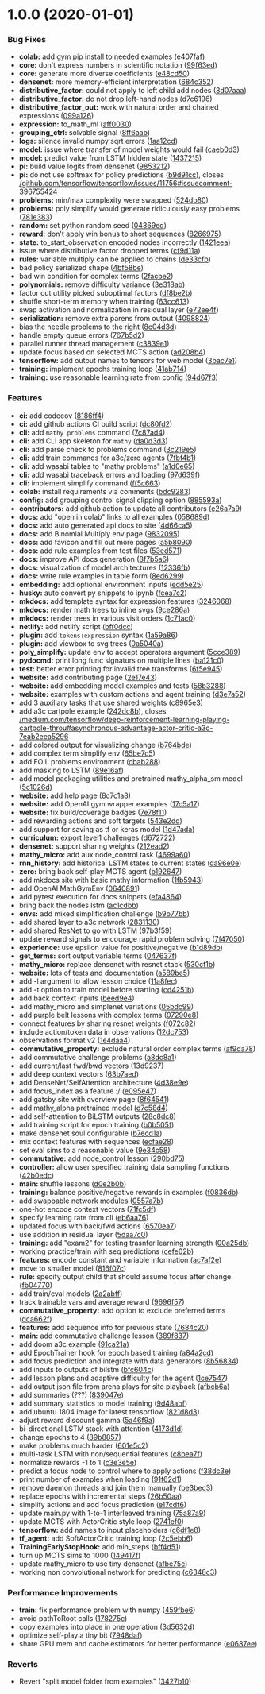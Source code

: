 # 1.0.0 (2020-01-01)


### Bug Fixes

* **colab:** add gym pip install to needed examples ([e407faf](https://github.com/justindujardin/mathy/commit/e407fafef65b58a497637755ba3703b579663966))
* **core:** don't express numbers in scientific notation ([99f63ed](https://github.com/justindujardin/mathy/commit/99f63eda6b52b284870a3e07f4f3a006937c3e17))
* **core:** generate more diverse coefficients ([e48cd50](https://github.com/justindujardin/mathy/commit/e48cd50fabc460a6c6cb717454e281337b343ac1))
* **densenet:** more memory-efficient interpretation ([684c352](https://github.com/justindujardin/mathy/commit/684c3523d1b95695751d72991301ceaa97d8fb49))
* **distributive_factor:** could not apply to left child add nodes ([3d07aaa](https://github.com/justindujardin/mathy/commit/3d07aaa9055b8fc50380e37b3e61b52601ef690f))
* **distributive_factor:** do not drop left-hand nodes ([d7c6196](https://github.com/justindujardin/mathy/commit/d7c619640fe961af072d4bb4c60b73e8e49cb1a8))
* **distributive_factor_out:** work with natural order and chained expressions ([099a126](https://github.com/justindujardin/mathy/commit/099a126c5e68bd047b1069bbd4f1fa2455fef143))
* **expression:** to_math_ml ([aff0030](https://github.com/justindujardin/mathy/commit/aff003071622501d51cc2400c38acc99827235a8))
* **grouping_ctrl:** solvable signal ([8ff6aab](https://github.com/justindujardin/mathy/commit/8ff6aab14fe1a0ae535d1f387a18413b939ab9a9))
* **logs:** silence invalid numpy sqrt errors ([1aa12cd](https://github.com/justindujardin/mathy/commit/1aa12cd6792a137ce4b167f82857617420a6124c))
* **model:** issue where transfer of model weights would fail ([caeb0d3](https://github.com/justindujardin/mathy/commit/caeb0d3d24c8192213221ef2c51988d17419749f))
* **model:** predict value from LSTM hidden state ([1437215](https://github.com/justindujardin/mathy/commit/143721567e9e5ac00e8eb267eae2c85c6e93cc5e))
* **pi:** build value logits from densenet ([9853212](https://github.com/justindujardin/mathy/commit/9853212079ef1886bc3a5229e622a6761e667024))
* **pi:** do not use softmax for policy predictions ([b9d91cc](https://github.com/justindujardin/mathy/commit/b9d91cca9d002a70ee5bd9ce8d130091e7fefb19)), closes [/github.com/tensorflow/tensorflow/issues/11756#issuecomment-396755424](https://github.com//github.com/tensorflow/tensorflow/issues/11756/issues/issuecomment-396755424)
* **problems:** min/max complexity were swapped ([524db80](https://github.com/justindujardin/mathy/commit/524db80d655f6f45b4b0abddd154eff79ef7d03a))
* **problems:** poly simplify would generate ridiculously easy problems ([781e383](https://github.com/justindujardin/mathy/commit/781e383dffbfbb4ba1f78e4fa201da330127c457))
* **random:** set python random seed ([04369ed](https://github.com/justindujardin/mathy/commit/04369ed2d8629135acae1e83c4e12c18e5771e73))
* **reward:** don't apply win bonus to short sequences ([8266975](https://github.com/justindujardin/mathy/commit/8266975a8e68fb12692de86874ff28468820631b))
* **state:** to_start_observation encoded nodes incorrectly ([1421eea](https://github.com/justindujardin/mathy/commit/1421eea09175b304f2728d484f29a0cde5920fac))
* issue where distributive factor dropped terms ([cf9d11a](https://github.com/justindujardin/mathy/commit/cf9d11aebf78a8ea3fa7bbe4f0d2215a90914828))
* **rules:** variable multiply can be applied to chains ([de33cfb](https://github.com/justindujardin/mathy/commit/de33cfb06f50adb86a4341b7102280f527fa0665))
* bad policy serialized shape ([4bf58be](https://github.com/justindujardin/mathy/commit/4bf58be02410fd4cad82a7711b924b886d9bb161))
* bad win condition for complex terms ([2facbe2](https://github.com/justindujardin/mathy/commit/2facbe2bf76812d87bd3469916a067d1557c3614))
* **polynomials:** remove difficulty variance ([3e318ab](https://github.com/justindujardin/mathy/commit/3e318abcc20a9b4de78059f85f6132a6f0e277db))
* factor out utility picked suboptimal factors ([df8be2b](https://github.com/justindujardin/mathy/commit/df8be2bfcd3408bc430412ed430455e81b0ded11))
* shuffle short-term memory when training ([63cc613](https://github.com/justindujardin/mathy/commit/63cc613cbd94f5b90cc3c64311d3944fa9aa9fba))
* swap activation and normalization in residual layer ([e72ee4f](https://github.com/justindujardin/mathy/commit/e72ee4f25ddb10803ecf606ef0875d53e7963fbc))
* **serialization:** remove extra parens from output ([4098824](https://github.com/justindujardin/mathy/commit/4098824759b5149df94d94078a83b9f4261c7a66))
* bias the needle problems to the right ([8c04d3d](https://github.com/justindujardin/mathy/commit/8c04d3d0a54890028c366358bceb02cec712309c))
* handle empty queue errors ([767b5d2](https://github.com/justindujardin/mathy/commit/767b5d225bfc275097390099404bf24163f0e7e4))
* parallel runner thread management ([c3839e1](https://github.com/justindujardin/mathy/commit/c3839e16596b6fdd9cd780ba85292dfd33c17e25))
* update focus based on selected MCTS action ([ad208b4](https://github.com/justindujardin/mathy/commit/ad208b47c93e7bd58d9d285db334e2ca2d35cbff))
* **tensorflow:** add output names to tensors for web model ([3bac7e1](https://github.com/justindujardin/mathy/commit/3bac7e1ef70885d2e65935d6e2bf4c02fd6dba57))
* **training:** implement epochs training loop ([41ab714](https://github.com/justindujardin/mathy/commit/41ab7142781eb791c69cf3b80c0be107df9c6cdb))
* **training:** use reasonable learning rate from config ([94d67f3](https://github.com/justindujardin/mathy/commit/94d67f3717e3d3febe3dfc3dbff50cc71333560f))


### Features

* **ci:** add codecov ([8186ff4](https://github.com/justindujardin/mathy/commit/8186ff441816706fb55f264e540039f9a1c7459c))
* **ci:** add github actions CI build script ([dc80fd2](https://github.com/justindujardin/mathy/commit/dc80fd29234067be1b6ae5ddfe9d4fcfeda45ece))
* **cli:** add `mathy problems` command ([7c87ad4](https://github.com/justindujardin/mathy/commit/7c87ad43500d1a44c4f2d64e6d9b03a501ebfbf0))
* **cli:** add CLI app skeleton for `mathy` ([da0d3d3](https://github.com/justindujardin/mathy/commit/da0d3d3c6ec55049489e08d89e302bc5bd08dcb4))
* **cli:** add parse check to problems command ([3c219e5](https://github.com/justindujardin/mathy/commit/3c219e5ddf4cac6b06b8e3d18c17e832533cf3c7))
* **cli:** add train commands for a3c/zero agents ([7fbf4b1](https://github.com/justindujardin/mathy/commit/7fbf4b1f91979bacee20a743088bca03e0aae903))
* **cli:** add wasabi tables to "mathy problems" ([a1d0e65](https://github.com/justindujardin/mathy/commit/a1d0e65b8a81ebd2902816cd05cc7d4b3a896868))
* **cli:** add wasabi traceback errors and loading ([97d639f](https://github.com/justindujardin/mathy/commit/97d639f6ef75998125aad6bbc89d2c3865ed5e92))
* **cli:** implement simplify command ([ff5c663](https://github.com/justindujardin/mathy/commit/ff5c663c5847908ac69d6bf41500ba4b1d3729fe))
* **colab:** install requirements via comments ([bdc9283](https://github.com/justindujardin/mathy/commit/bdc9283ce3dfcac6709b914668acbc1f61c5de92))
* **config:** add grouping control signal clipping option ([885593a](https://github.com/justindujardin/mathy/commit/885593ae8bd92761ecece0c27054f01e98f5d767))
* **contributors:** add github action to update all contributors ([e26a7a9](https://github.com/justindujardin/mathy/commit/e26a7a9236ecef313266cd126e4854e2fbeb9d64))
* **docs:** add "open in colab" links to all examples ([058689d](https://github.com/justindujardin/mathy/commit/058689df316e3ff42cbbe6f3c43e131a3a05001c))
* **docs:** add auto generated api docs to site ([4d66ca5](https://github.com/justindujardin/mathy/commit/4d66ca51c8aa6c4737aa7508e82c8cfca57bac1e))
* **docs:** add Binomial Multiply env page ([9832095](https://github.com/justindujardin/mathy/commit/983209525032c8967bd0b239e7efc6e69d6408cd))
* **docs:** add favicon and fill out more pages ([a5b8090](https://github.com/justindujardin/mathy/commit/a5b8090c5050824a8a4ecdc0a48f99d04d505933))
* **docs:** add rule examples from test files ([53ed571](https://github.com/justindujardin/mathy/commit/53ed57178b3dcfb6dcbc5c0e7e29e914f2408a88))
* **docs:** improve API docs generation ([8f7b5a6](https://github.com/justindujardin/mathy/commit/8f7b5a6987c9f2df2bfe7658ca7f518973eceb13))
* **docs:** visualization of model architectures ([12336fb](https://github.com/justindujardin/mathy/commit/12336fb34d5a115b203656f325cce6bdc04285c0))
* **docs:** write rule examples in table form ([8ed6299](https://github.com/justindujardin/mathy/commit/8ed6299452a7c1f91bda0e26fb0328d07ed6e5a8))
* **embedding:** add optional environment inputs ([edd5e25](https://github.com/justindujardin/mathy/commit/edd5e25889828fa910bc67aa0345897efdedc956))
* **husky:** auto convert py snippets to ipynb ([fcea7c2](https://github.com/justindujardin/mathy/commit/fcea7c2f2f46dce52f9c4b0ce1e38a7a18ef02b8))
* **mkdocs:** add template syntax for expression features ([3246068](https://github.com/justindujardin/mathy/commit/32460680f33012574feaa4dfe33db0042bc4122b))
* **mkdocs:** render math trees to inline svgs ([9ce286a](https://github.com/justindujardin/mathy/commit/9ce286a5697c627acb55c10ac393188c96763203))
* **mkdocs:** render trees in various visit orders ([1c71ac0](https://github.com/justindujardin/mathy/commit/1c71ac0007804a03b8119808cbc33051baaaa0f6))
* **netlify:** add netlify script ([bff0dcc](https://github.com/justindujardin/mathy/commit/bff0dcc8dbb772ca34eab5ac1fc7241cde658529))
* **plugin:** add `tokens:expression` syntax ([1a59a86](https://github.com/justindujardin/mathy/commit/1a59a8650d4732c22ab80637a57e7da6c4550782))
* **plugin:** add viewbox to svg trees ([0a5040a](https://github.com/justindujardin/mathy/commit/0a5040aeee8eab37161681e16e910ffbdb65793d))
* **poly_simplify:** update env to accept operators argument ([5cce389](https://github.com/justindujardin/mathy/commit/5cce38908519a07bbc873612e5663798c0c89065))
* **pydocmd:** print long func signaturs on multiple lines ([ba121c0](https://github.com/justindujardin/mathy/commit/ba121c0b313a7f190c014fd7c5c1a80d58e54324))
* **test:** better error printing for invalid tree transforms ([6f5e945](https://github.com/justindujardin/mathy/commit/6f5e945fc73bd42bc0762f37dfbcad3f7384dfdc))
* **website:** add contributing page ([2e17e43](https://github.com/justindujardin/mathy/commit/2e17e435e75b4bd333a286f91b2219b5f1787735))
* **website:** add embedding model examples and tests ([58b3288](https://github.com/justindujardin/mathy/commit/58b32889f346f301fc21111ff56a6ca1be8495cd))
* **website:** examples with custom actions and agent training ([d3e7a52](https://github.com/justindujardin/mathy/commit/d3e7a5246a39f4447f6a06caecd4e72e198cc825))
* add 3 auxiliary tasks that use shared weights ([c8965e3](https://github.com/justindujardin/mathy/commit/c8965e390b0b6f145392aacbd926d606810fcb26))
* add a3c cartpole example ([242dc8b](https://github.com/justindujardin/mathy/commit/242dc8b2a9537a02adca80ca99a9b6b3b3f7abb0)), closes [/medium.com/tensorflow/deep-reinforcement-learning-playing-cartpole-throu#asynchronous-advantage-actor-critic-a3c-7eab2eea5296](https://github.com//medium.com/tensorflow/deep-reinforcement-learning-playing-cartpole-throu/issues/asynchronous-advantage-actor-critic-a3c-7eab2eea5296)
* add colored output for visualizing change ([b764bde](https://github.com/justindujardin/mathy/commit/b764bde6c41d9c4f33567040f3ee020f2c07b7bb))
* add complex term simplify env ([65be7c5](https://github.com/justindujardin/mathy/commit/65be7c5fde4858bfbbc4b90905ed512d43c7e13d))
* add FOIL problems environment ([cbab288](https://github.com/justindujardin/mathy/commit/cbab2882d669b2bd8963374dd7a6299706e50c38))
* add masking to LSTM ([89e16af](https://github.com/justindujardin/mathy/commit/89e16afdf8f8c85478a0a104949aa52467da10cf))
* add model packaging utilities and pretrained mathy_alpha_sm model ([5c1026d](https://github.com/justindujardin/mathy/commit/5c1026de3ec2b164b519b93bcaca98dd8931cae5))
* **website:** add help page ([8c7c1a8](https://github.com/justindujardin/mathy/commit/8c7c1a8c359395226452bd67724dc0aa67a82a0b))
* **website:** add OpenAI gym wrapper examples ([17c5a17](https://github.com/justindujardin/mathy/commit/17c5a17c5acaad49a37c1232c512ce252da108f0))
* **website:** fix build/coverage badges ([7e78f11](https://github.com/justindujardin/mathy/commit/7e78f11536e8ce17d5a25bc3552f5a2bf85aedc4))
* add rewarding actions and soft targets ([543e2dd](https://github.com/justindujardin/mathy/commit/543e2dd033a78768757496f04dc6053e0990f9ac))
* add support for saving as tf or keras model ([1d47ada](https://github.com/justindujardin/mathy/commit/1d47ada3e3e93a068b6b159d94fa5bf1b16c917f))
* **curriculum:** export level1 challenges ([d672722](https://github.com/justindujardin/mathy/commit/d67272257750674f25d7d6a7d4374a0ad1082826))
* **densenet:** support sharing weights ([212ead2](https://github.com/justindujardin/mathy/commit/212ead2e1341c5b448f9c7e8f89c489750946ce6))
* **mathy_micro:** add aux node_control task ([4699a60](https://github.com/justindujardin/mathy/commit/4699a602df99313266a97995c358df7df3b27560))
* **rnn_history:** add historical LSTM states to current states ([da96e0e](https://github.com/justindujardin/mathy/commit/da96e0e687d59f61a3dc64abd5170645613c37f5))
* **zero:** bring back self-play MCTS agent ([b192647](https://github.com/justindujardin/mathy/commit/b19264771da253ec7a80e51eab8a98e930e77ce4))
* add mkdocs site with basic mathy information ([1fb5943](https://github.com/justindujardin/mathy/commit/1fb59430a1c53dec832e6fe97fa647c14d7dc791))
* add OpenAI MathGymEnv ([0640891](https://github.com/justindujardin/mathy/commit/0640891a132af202adf109d5bb6d37785d92985d))
* add pytest execution for docs snippets ([efa4864](https://github.com/justindujardin/mathy/commit/efa4864f33dabc63f59c8fc51b0f6b13818e784f))
* bring back the nodes lstm ([ac1cdbb](https://github.com/justindujardin/mathy/commit/ac1cdbb1f91adc8281b63768eaff76bc14859b25))
* **envs:** add mixed simplification challenge ([b9b77bb](https://github.com/justindujardin/mathy/commit/b9b77bbc4a3318fee3c24e6f4bc36189bd298377))
* add shared layer to a3c network ([2831130](https://github.com/justindujardin/mathy/commit/28311309a13b1017e4bac1db8ee7acc4f2e3c939))
* add shared ResNet to go with LSTM ([97b3f59](https://github.com/justindujardin/mathy/commit/97b3f591572f78067e59a08c22cbe7b1cf13aa36))
* update reward signals to encourage rapid problem solving ([7f47050](https://github.com/justindujardin/mathy/commit/7f4705079e49d4381636ffb6cbf46802cff37deb))
* **experience:** use epsilon value for positive/negative ([b1d89db](https://github.com/justindujardin/mathy/commit/b1d89dbb576be6ca5f8f38ac520dbb3aebde7c4f))
* **get_terms:** sort output variable terms ([047637f](https://github.com/justindujardin/mathy/commit/047637f31483a3773095fcc43f4b8b89b754ab86))
* **mathy_micro:** replace densenet with resnet stack ([530cf1b](https://github.com/justindujardin/mathy/commit/530cf1bd3488b0c55d73d6b8c5b5b9b0c973297e))
* **website:** lots of tests and documentation ([a589be5](https://github.com/justindujardin/mathy/commit/a589be53ef646c758f7ee18ab503089e795f20aa))
* add -l argument to allow lesson choice ([11a8fec](https://github.com/justindujardin/mathy/commit/11a8fec77e2fa9dac6bd92419bff1dcce3bfbdf0))
* add -t option to train model before starting ([cd4251b](https://github.com/justindujardin/mathy/commit/cd4251b51d4ca3e5e7136332ef67d8d7169529c8))
* add back context inputs ([beed9e4](https://github.com/justindujardin/mathy/commit/beed9e4edf4074e49a4a0a11d9e72ecdfd9b5b7b))
* add mathy_micro and simplenet variations ([05bdc99](https://github.com/justindujardin/mathy/commit/05bdc9916e6bc891e5dc15f523a8b10aedf147d3))
* add purple belt lessons with complex terms ([07290e8](https://github.com/justindujardin/mathy/commit/07290e810c2c85080511a46fcb8b7aa904c8a9f0))
* connect features by sharing resnet weights ([f072c82](https://github.com/justindujardin/mathy/commit/f072c8225906e4411f45fcd45ca018dd425c6dc9))
* include action/token data in observations ([12dc753](https://github.com/justindujardin/mathy/commit/12dc7534ad5a162c8a470b48ea8299ac466721a8))
* observations format v2 ([1e4daa4](https://github.com/justindujardin/mathy/commit/1e4daa40ca77d007d06dcbf34e917de5d05bf5ab))
* **commutative_property:** exclude natural order complex terms ([af9da78](https://github.com/justindujardin/mathy/commit/af9da78f10c78e1a4a5716d5513891a01242fcca))
* add commutative challenge problems ([a8dc8a1](https://github.com/justindujardin/mathy/commit/a8dc8a12af5fa15518d80eca8e732dac66a131f0))
* add current/last fwd/bwd vectors ([13d9237](https://github.com/justindujardin/mathy/commit/13d923782fde81e1b60f22044a9e7e4f823c7da1))
* add deep context vectors ([63b7aed](https://github.com/justindujardin/mathy/commit/63b7aeddbaa9e4cca895125c342aa0c56431d572))
* add DenseNet/SelfAttention architecture ([4d38e9e](https://github.com/justindujardin/mathy/commit/4d38e9e625f49f90a64736d6bb77adabf381c3eb))
* add focus_index as a feature :/ ([e095e47](https://github.com/justindujardin/mathy/commit/e095e472f8ef9958b684b9ff650c4e101b445429))
* add gatsby site with overview page ([8f64541](https://github.com/justindujardin/mathy/commit/8f64541bd4dde2ee9c1e1e07a41605b391edcb56))
* add mathy_alpha pretrained model ([d7c58d4](https://github.com/justindujardin/mathy/commit/d7c58d4883ffb22b1c0577f1a7fd0a9f9d950e61))
* add self-attention to BiLSTM outputs ([28c8dc8](https://github.com/justindujardin/mathy/commit/28c8dc8a099349af7d51bcbb8f59f70b10228a7d))
* add training script for epoch training ([b0b505f](https://github.com/justindujardin/mathy/commit/b0b505fa72d962bbf6180da7bc3d4b1bb5a26cc4))
* make densenet soul configurable ([b7ecd1a](https://github.com/justindujardin/mathy/commit/b7ecd1ad7e1d1fd85d40aa208f7e2ec8a5143c35))
* mix context features with sequences ([ecfae28](https://github.com/justindujardin/mathy/commit/ecfae28f79b671632d45eef6347ada5e8bbd4032))
* set eval sims to a reasonable value ([9e34c58](https://github.com/justindujardin/mathy/commit/9e34c581b0d10cfa5ab7921864296c3b5404cd89))
* **commutative:** add node_control lesson ([290bd75](https://github.com/justindujardin/mathy/commit/290bd75abef2dee4094e1224d6d251688e402f44))
* **controller:** allow user specified training data sampling functions ([42b0edc](https://github.com/justindujardin/mathy/commit/42b0edcc0c3626fc6315d56b23aa6fe0c0b3d7bf))
* **main:** shuffle lessons ([d0e2b0b](https://github.com/justindujardin/mathy/commit/d0e2b0b1a902d19cbac32dff5459513f20bbe3b9))
* **training:** balance positive/negative rewards in examples ([f0836db](https://github.com/justindujardin/mathy/commit/f0836db2fda1dff02f202ce0229cd58c5fc88a28))
* add swappable network modules ([0557a7b](https://github.com/justindujardin/mathy/commit/0557a7b5ae51d47deb30bc3fd6e416067279f9d9))
* one-hot encode context vectors ([71fc5df](https://github.com/justindujardin/mathy/commit/71fc5df1320768b29c386736c0661b4bf9da2563))
* specify learning rate from cli ([eb6aa76](https://github.com/justindujardin/mathy/commit/eb6aa767c34e4ab78ecce7d10ddce600dc3861b1))
* updated focus with back/fwd actions ([6570ea7](https://github.com/justindujardin/mathy/commit/6570ea753b776ea85db72834dce43000633f0186))
* use addition in residual layer ([5daa7c0](https://github.com/justindujardin/mathy/commit/5daa7c0f7ce76771e62c4743e06a607655e73ccd))
* **training:** add "exam2" for testing trasnfer learning strength ([00a25db](https://github.com/justindujardin/mathy/commit/00a25db97400ed9d3b77613101b0b5dd387794a3))
* working practice/train with seq predictions ([cefe02b](https://github.com/justindujardin/mathy/commit/cefe02b3aa570183f5f3b3da716d38318824dab0))
* **features:** encode constant and variable information ([ac7af2e](https://github.com/justindujardin/mathy/commit/ac7af2eb60b129dc684759f7cd4731fdbee507da))
* move to smaller model ([816f07c](https://github.com/justindujardin/mathy/commit/816f07ca257d63854f5e3a18fad11f445bf85844))
* **rule:** specify output child that should assume focus after change ([fb04770](https://github.com/justindujardin/mathy/commit/fb047708034ea79e777e0d77812245b8e844eb28))
* add train/eval models ([2a2abff](https://github.com/justindujardin/mathy/commit/2a2abff275ae3690102a6521538c8eba98c22381))
* track trainable vars and average reward ([9696f57](https://github.com/justindujardin/mathy/commit/9696f57b2837323f8a8b89550b075ff7cd855cf3))
* **commutative_property:** add option to exclude preferred terms ([dca662f](https://github.com/justindujardin/mathy/commit/dca662f753484d7ce65730089887811dca9b5790))
* **features:** add sequence info for previous state ([7684c20](https://github.com/justindujardin/mathy/commit/7684c20e69c0da14a71f0857a34d24857a09a00e))
* **main:** add commutative challenge lesson ([389f837](https://github.com/justindujardin/mathy/commit/389f837277aa65410a654a103b2e9e9ca2304326))
* add doom a3c example ([91ca21a](https://github.com/justindujardin/mathy/commit/91ca21aaa4fa492ad7306f8517254820442dc90e))
* add EpochTrainer hook for epoch based training ([a84a2cd](https://github.com/justindujardin/mathy/commit/a84a2cd243ac536f22b6bef40a994f0ae419868e))
* add focus prediction and integrate with data generators ([8b56834](https://github.com/justindujardin/mathy/commit/8b568345b16330925bbe795ae2419865272f0174))
* add inputs to outputs of bilstm ([bfc604c](https://github.com/justindujardin/mathy/commit/bfc604cb475298ec52616d5b347c6abc06d22119))
* add lesson plans and adaptive difficulty for the agent ([1ce7547](https://github.com/justindujardin/mathy/commit/1ce7547e6b6139572367d4c65fb9e5ad91c8d58b))
* add output json file from arena plays for site playback ([afbcb6a](https://github.com/justindujardin/mathy/commit/afbcb6adddd40a69dd9405e203fe81093f445b9e))
* add summaries (???) ([839047e](https://github.com/justindujardin/mathy/commit/839047e77451c4f6b0eb6505b240b7319d11e08e))
* add summary statistics to model training ([9d48abf](https://github.com/justindujardin/mathy/commit/9d48abf20429aee780aa3d7c2fc96cf2671024da))
* add ubuntu 1804 image for latest tensorflow ([821d8d3](https://github.com/justindujardin/mathy/commit/821d8d3756e4727b7822672b00af411dd3f10537))
* adjust reward discount gamma ([5a46f9a](https://github.com/justindujardin/mathy/commit/5a46f9afdb868f45c32488d338f71ce0c00ccbad))
* bi-directional LSTM stack with attention ([4173d1d](https://github.com/justindujardin/mathy/commit/4173d1d3a4565f68c7a0b59a046b33ac58a31c9e))
* change epochs to 4 ([89b8857](https://github.com/justindujardin/mathy/commit/89b88579de8b07ca4939726fd72956d12b833079))
* make problems much harder ([601e5c2](https://github.com/justindujardin/mathy/commit/601e5c2852baa21460f0f7ab0bd0c4ab572b2d08))
* multi-task LSTM with non/sequential features ([c8bea7f](https://github.com/justindujardin/mathy/commit/c8bea7f95a07d3344e7be96f17ab7d3e7ede4bef))
* normalize rewards -1 to 1 ([c3e3e5e](https://github.com/justindujardin/mathy/commit/c3e3e5edeb4d33499680bba8f60fb966b816cd7d))
* predict a focus node to control where to apply actions ([f38dc3e](https://github.com/justindujardin/mathy/commit/f38dc3e1979568f5fc86dee3e19fe544435f1300))
* print number of examples when loading ([91f62d1](https://github.com/justindujardin/mathy/commit/91f62d163936d3eed57e254e5fbcaa73289bf2c3))
* remove daemon threads and join them manually ([be3bec3](https://github.com/justindujardin/mathy/commit/be3bec3db21890f64fa5284bcdb72d1b6e697259))
* replace epochs with incremental steps ([26b50aa](https://github.com/justindujardin/mathy/commit/26b50aa6cd000a6b588285ee57d58e34ef5e9ecb))
* simplify actions and add focus prediction ([e17cdf6](https://github.com/justindujardin/mathy/commit/e17cdf6b62dc76f7b30c537d813d6cf78780251e))
* update main.py with 1-to-1 interleaved training ([75a87a9](https://github.com/justindujardin/mathy/commit/75a87a9b752a10c2b8e7d3522760659f4bccb0c2))
* update MCTS with ActorCritic style loop ([2741ef0](https://github.com/justindujardin/mathy/commit/2741ef0a7aad57d628247856155dcb462969c6ba))
* **tensorflow:** add names to input placeholders ([c6df1e8](https://github.com/justindujardin/mathy/commit/c6df1e8334909b6c354dc137318331e9d0302707))
* **tf_agent:** add SoftActorCritic training loop ([2c5ebb6](https://github.com/justindujardin/mathy/commit/2c5ebb6c02c139d9ce08b2d07025e45f7743f1ef))
* **TrainingEarlyStopHook:** add min_steps ([bff4d51](https://github.com/justindujardin/mathy/commit/bff4d517741345a98043b75551e32b27f5ebb8f6))
* turn up MCTS sims to 1000 ([149417f](https://github.com/justindujardin/mathy/commit/149417f8afe7eaa3e891410a9af48a055f548d1d))
* update mathy_micro to use tiny densenet ([afbe75c](https://github.com/justindujardin/mathy/commit/afbe75c38b62d0b82f0ec7c2d8755db5af0c7978))
* working non convolutional network for predicting ([c6348c3](https://github.com/justindujardin/mathy/commit/c6348c3cafc34b777709b76bc22aaceb9a9a2b49))


### Performance Improvements

* **train:** fix performance problem with numpy ([459fbe6](https://github.com/justindujardin/mathy/commit/459fbe6cdd04745ccbfe233d265d39b5822882c4))
* avoid pathToRoot calls ([178275c](https://github.com/justindujardin/mathy/commit/178275c6641e925f7fe563cc8db042c41b06c16c))
* copy examples into place in one operation ([3d5632d](https://github.com/justindujardin/mathy/commit/3d5632df336ebf89d3e3cf6aa7fd8f42f3bd2b81))
* optimize self-play a tiny bit ([7948daf](https://github.com/justindujardin/mathy/commit/7948daf4a22607be3d18a40732034df6ddf63157))
* share GPU mem and cache estimators for better performance ([e0687ee](https://github.com/justindujardin/mathy/commit/e0687eef1fb0541e9d80c8016cb43d4cec7db653))


### Reverts

* Revert "split model folder from examples" ([3427b10](https://github.com/justindujardin/mathy/commit/3427b104f75625420f700ed01a4796395cc50342))
